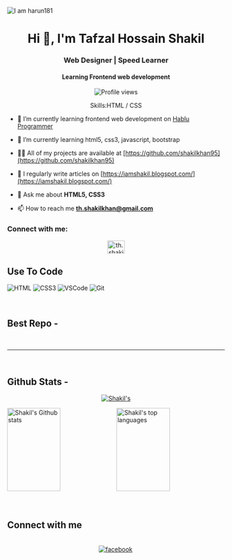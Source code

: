 ![I am harun181](https://github.com/harun181/harun181/blob/main/code.png)

<h1 align="center">Hi 👋, I'm Tafzal Hossain Shakil</h1>
<h3 align="center">Web Designer | Speed Learner</h3>
<h4 align="center">Learning Frontend web development</h4>

<div align="center">

![Profile views](https://komarev.com/ghpvc/?username=shakilkhan95&color=red)

Skills:HTML / CSS

</div>

- 🔭 I’m currently learning frontend web development on [Hablu Programmer](https://www.hablu-programmer.com/)

- 🌱 I’m currently learning html5, css3, javascript, bootstrap

- 👨‍💻 All of my projects are available at [https://github.com/shakilkhan95](https://github.com/shakilkhan95)

- 📝 I regularly write articles on [https://iamshakil.blogspot.com/](https://iamshakil.blogspot.com/)

- 💬 Ask me about **HTML5, CSS3**

- 📫 How to reach me **th.shakilkhan@gmail.com**


<h3 align="left">Connect with me:</h3>

<p align="center">
<a href="https://fb.com/th.shakil" target="blank"><img align="center" src="https://raw.githubusercontent.com/rahuldkjain/github-profile-readme-generator/master/src/images/icons/Social/facebook.svg" alt="th.shakil" height="30" width="40" /></a>
</p>

## Use To Code

![HTML](https://img.shields.io/badge/HTML5-E34F26?style=for-the-badge&logo=html5&logoColor=white)
![CSS3](https://img.shields.io/badge/CSS3-1572B6?style=for-the-badge&logo=css3&logoColor=white)
![VSCode](https://img.shields.io/badge/Visual_Studio-0078d7?style=for-the-badge&logo=visual%20studio&logoColor=white)
![Git](https://img.shields.io/badge/Git-F05032?style=for-the-badge&logo=git&logoColor=white)

<br/>

## Best Repo -

<!--[![Java Projects](https://github-readme-stats.vercel.app/api/pin/?username=harun181&repo=Java-Project&border_color=7F3FBF&bg_color=0D1117&title_color=C9D1D9&text_color=8B949E&icon_color=7F3FBF)](https://github.com/harun181/Java-Project)
[![100+ C Problems](https://github-readme-stats.vercel.app/api/pin/?username=harun181&repo=100_plus_C_Problems&border_color=7F3FBF&bg_color=0D1117&title_color=C9D1D9&text_color=8B949E&icon_color=7F3FBF)](https://github.com/harun181/100_plus_C_Problems)
[![Front End Projects](https://github-readme-stats.vercel.app/api/pin/?username=harun181&repo=front_end_projects&border_color=7F3FBF&bg_color=0D1117&title_color=C9D1D9&text_color=8B949E&icon_color=7F3FBF)](https://github.com/harun181/front_end_projects)
[![Weblitical](https://github-readme-stats.vercel.app/api/pin/?username=harun181&repo=weblitical&border_color=7F3FBF&bg_color=0D1117&title_color=C9D1D9&text_color=8B949E&icon_color=7F3FBF)](https://github.com/harun181/weblitical)-->

<!--<p align="left">
  <a href="https://github.com/harun181?tab=repositories" target="_blank"><img alt="All Repositories" title="All Repositories" src="https://img.shields.io/badge/-All%20Repos-2962FF?style=for-the-badge&logo=koding&logoColor=white"/></a>
</p>-->

<br/>
<hr/>
<br/>

## Github Stats -

<p align="center">
  <a href="https://github.com/shakilkhan95">
    <img src="https://github-profile-summary-cards.vercel.app/api/cards/profile-details?username=shakilkhan95&theme=radical" alt=Shakil's Github contribution"/>
  </a>
</p>

<a> 
    <a href="https://github.com/shakilkhan95"><img alt="Shakil's Github stats" src="https://denvercoder1-github-readme-stats.vercel.app/api?username=shakilkhan95&show_icons=true&count_private=true&theme=react&border_color=7F3FBF&bg_color=0D1117&title_color=F85D7F&icon_color=F8D866" height="192px" width="49.5%"/></a>
  <a href="https://github.com/shakilkhan95"><img alt="Shakil's top languages" src="https://denvercoder1-github-readme-stats.vercel.app/api/top-langs/?username=shakilkhan95&langs_count=8&layout=compact&theme=react&border_color=7F3FBF&bg_color=0D1117&title_color=F85D7F&icon_color=F8D866" height="192px" width="49.5%"/></a>
  <br/>
</a>


<br/>

<br/>

## Connect with me

<div align="center">
<br/>

<a href="https://www.facebook.com/th.shakil" target="_blank">
<img src=https://img.shields.io/badge/facebook-%232E87FB.svg?&style=for-the-badge&logo=facebook&logoColor=white alt=facebook style="margin-bottom: 5px; margin-right: 2px;" />
</a>  
</div>
